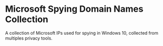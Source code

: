 # Microsoft Spying Domain Names Collection

A collection of Microsoft IPs used for spying in Windows 10, collected from multiples privacy tools.
